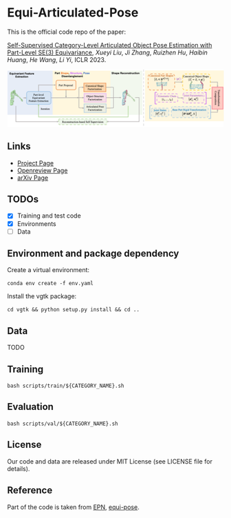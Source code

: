 # Equi-Articulated-Pose

This is the official code repo of the paper:

[Self-Supervised Category-Level Articulated Object Pose Estimation with Part-Level SE(3) Equivariance](https://equi-articulated-pose.github.io/), *Xueyi Liu*, *Ji Zhang*, *Ruizhen Hu*, *Haibin Huang*, *He Wang*, *Li Yi*, ICLR 2023.

![overall_pipeline](./assets/Picture1.png)

## Links

- [Project Page](https://equi-articulated-pose.github.io/)
- [Openreview Page](https://openreview.net/forum?id=20GtJ6hIaPA)
- [arXiv Page](https://arxiv.org/abs/2302.14268)

## TODOs

- [x] Training and test code
- [x] Environments
- [ ] Data

## Environment and package dependency

Create a virtual environment: 
```shell
conda env create -f env.yaml
```

Install the vgtk package:
```shell
cd vgtk && python setup.py install && cd ..
```

## Data

TODO

## Training

```shell
bash scripts/train/${CATEGORY_NAME}.sh
```

## Evaluation

```shell
bash scripts/val/${CATEGORY_NAME}.sh
```


## License

Our code and data are released under MIT License (see LICENSE file for details).


## Reference

Part of the code is taken from [EPN](https://github.com/nintendops/EPN_PointCloud), [equi-pose](https://github.com/dragonlong/equi-pose).
